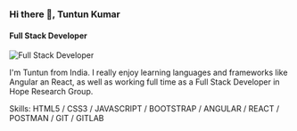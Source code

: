 ### Hi there 👋, Tuntun Kumar
#### Full Stack Developer
![Full Stack Developer](https://pbs.twimg.com/profile_banners/1215125035263807489/1613059673/600x200)

I'm Tuntun from India. I really enjoy learning languages and frameworks like Angular an React, as well as working full time as a Full Stack Developer in Hope Research Group.

Skills: HTML5 / CSS3  / JAVASCRIPT / BOOTSTRAP / ANGULAR / REACT / POSTMAN / GIT / GITLAB

